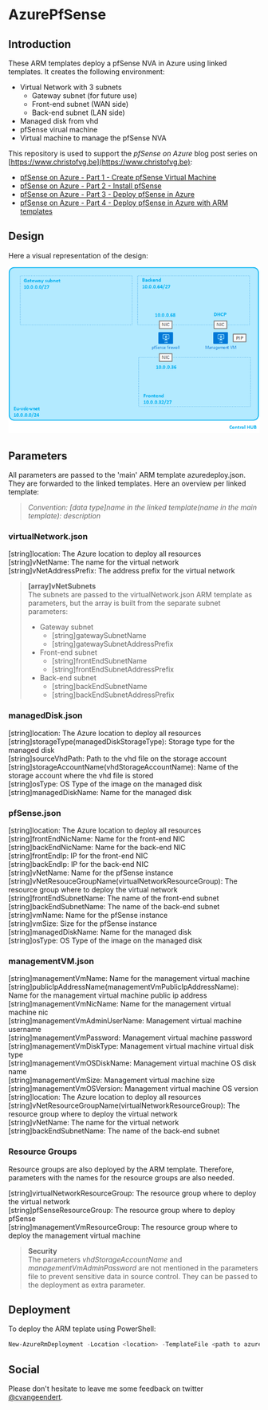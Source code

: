 # AzurePfSense

## Introduction

These ARM templates deploy a pfSense NVA in Azure using linked templates. It creates the following environment:

* Virtual Network with 3 subnets
    * Gateway subnet (for future use)
    * Front-end subnet (WAN side)
    * Back-end subnet (LAN side)
* Managed disk from vhd
* pfSense virual machine
* Virtual machine to manage the pfSense NVA

This repository is used to support the *pfSense on Azure* blog post series on [https://www.christofvg.be](https://www.christofvg.be):

* [pfSense on Azure - Part 1 - Create pfSense Virtual Machine](https://www.christofvg.be/2019/01/12/pfSense-on-Azure-Part-1-Create-pfSense-Virtual-Machine/)
* [pfSense on Azure - Part 2 - Install pfSense](https://www.christofvg.be/2019/01/12/pfSense-on-Azure-Part-2-Install-pfSense/)
* [pfSense on Azure - Part 3 - Deploy pfSense in Azure](https://www.christofvg.be/2019/01/12/pfSense-on-Azure-Part-3-Deploy-pfSense-in-Azure/)
* [pfSense on Azure - Part 4 - Deploy pfSense in Azure with ARM templates](https://www.christofvg.be/2019/01/23/pfSense-on-Azure-Part-4-Deploy-pfSense-in-Azure-with-ARM-templates/)

## Design

Here a visual representation of the design:

![pfSense design](./pictures/pfSense.png)

## Parameters

All parameters are passed to the 'main' ARM template azuredeploy.json. They are forwarded to the linked templates. Here an overview per linked template:

>*Convention: [data type]name in the linked template(name in the main template): description*

### virtualNetwork.json

[string]location: The Azure location to deploy all resources  
[string]vNetName: The name for the virtual network  
[string]vNetAddressPrefix: The address prefix for the virtual network  

>**[array]vNetSubnets**  
>The subnets are passed to the virtualNetwork.json ARM template as parameters, but the array is built from the separate subnet parameters:
>* Gateway subnet
>   * [string]gatewaySubnetName
>   * [string]gatewaySubnetAddressPrefix
>* Front-end subnet
>   * [string]frontEndSubnetName
>   * [string]frontEndSubnetAddressPrefix
>* Back-end subnet
>   * [string]backEndSubnetName
>   * [string]backEndSubnetAddressPrefix

### managedDisk.json

[string]location: The Azure location to deploy all resources  
[string]storageType(managedDiskStorageType): Storage type for the managed disk  
[string]sourceVhdPath: Path to the vhd file on the storage account  
[string]storageAccountName(vhdStorageAccountName): Name of the storage account where the vhd file is stored  
[string]osType: OS Type of the image on the managed disk  
[string]managedDiskName: Name for the managed disk  

### pfSense.json

[string]location: The Azure location to deploy all resources  
[string]frontEndNicName: Name for the front-end NIC  
[string]backEndNicName: Name for the back-end NIC  
[string]frontEndIp: IP for the front-end NIC  
[string]backEndIp: IP for the back-end NIC  
[string]vNetName: Name for the pfSense instance  
[string]vNetResouceGroupName(virtualNetworkResourceGroup): The resource group where to deploy the virtual network  
[string]frontEndSubnetName: The name of the front-end subnet  
[string]backEndSubnetName: The name of the back-end subnet  
[string]vmName: Name for the pfSense instance  
[string]vmSize: Size for the pfSense instance  
[string]managedDiskName: Name for the managed disk  
[string]osType: OS Type of the image on the managed disk  

### managementVM.json

[string]managementVmName: Name for the management virtual machine  
[string]publicIpAddressName(managementVmPublicIpAddressName): Name for the management virtual machine public ip address  
[string]managementVmNicName: Name for the management virtual machine nic  
[string]managementVmAdminUserName: Management virtual machine username  
[string]managementVmPassword: Management virtual machine password  
[string]managementVmDiskType: Management virtual machine virtual disk type  
[string]managementVmOSDiskName: Management virtual machine OS disk name  
[string]managementVmSize: Management virtual machine size  
[string]managementVmOSVersion: Management virtual machine OS version  
[string]location: The Azure location to deploy all resources  
[string]vNetResourceGroupName(virtualNetworkResourceGroup): The resource group where to deploy the virtual network  
[string]vNetName: The name for the virtual network  
[string]backEndSubnetName: The name of the back-end subnet  

### Resource Groups

Resource groups are also deployed by the ARM template. Therefore, parameters with the names for the resource groups are also needed.

[string]virtualNetworkResourceGroup: The resource group where to deploy the virtual network  
[string]pfSenseResourceGroup: The resource group where to deploy pfSense  
[string]managementVmResourceGroup: The resource group where to deploy the management virtual machine  

>**Security**  
>The parameters *vhdStorageAccountName* and *managementVmAdminPassword* are not mentioned in the parameters file to prevent sensitive data in source control. They can be passed to the deployment as extra parameter.

## Deployment

To deploy the ARM teplate using PowerShell:

```PowerShell
New-AzureRmDeployment -Location <location> -TemplateFile <path to azuredeploy.json> -TemplateParameterFile <path to azuredeploy.parameters.json> -vhdStorageAccountName <storageAccountName> -managementVmAdminPassword <password> -Verbose
```

## Social

Please don't hesitate to leave me some feedback on twitter [@cvangeendert](https://twitter.com/cvangeendert).